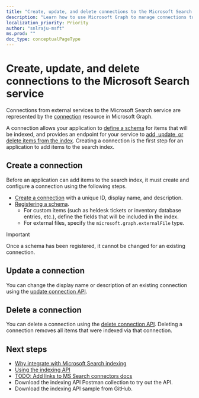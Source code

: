 ```yaml
---
title: "Create, update, and delete connections to the Microsoft Search service"
description: "Learn how to use Microsoft Graph to manage connections to the Microsoft Search service"
localization_priority: Priority
author: "snlraju-msft"
ms.prod: ""
doc_type: conceptualPageType
---
```


# Create, update, and delete connections to the Microsoft Search service

Connections from external services to the Microsoft Search service are represented by the [connection](/graph/api/resources/connection?view=graph-rest-beta) resource in Microsoft Graph.

A connection allows your application to [define a schema](/graph/api/connection-post-schema?view=graph-rest-beta) for items that will be indexed, and provides an endpoint for your service to [add, update, or delete items from the index](search-index-manage-items.md). Creating a connection is the first step for an application to add items to the search index.

## Create a connection

Before an application can add items to the search index, it must create and configure a connection using the following steps.

- [Create a connection](/graph/api/external-post-connections?view=graph-rest-beta) with a unique ID, display name, and description.
- [Registering a schema](/graph/api/connection-post-schema?view=graph-rest-beta).
  - For custom items (such as heldesk tickets or inventory database entries, etc.), define the fields that will be included in the index.
  - For external files, specify the `microsoft.graph.externalFile` type.

> [!IMPORTANT]
> Once a schema has been registered, it cannot be changed for an existing connection.

## Update a connection

You can change the display name or description of an existing connection using the [update connection API](/graph/api/connection-update?view=graph-rest-beta).

## Delete a connection

You can delete a connection using the [delete connection API](/graph/api/connection-delete?view=graph-rest-beta). Deleting a connection removes all items that were indexed via that connection.

## Next steps

- [Why integrate with Microsoft Search indexing](search-index-overview.md)
- [Using the indexing API](/graph/api/resources/indexing-api-overview?view=graph-rest-beta)
- [TODO: Add links to MS Search connectors docs](TBD)
- Download the indexing API Postman collection to try out the API.
- Download the indexing API sample from GitHub.
